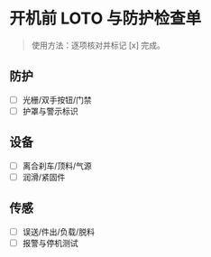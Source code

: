 # 开机前 LOTO 与防护检查单

> 使用方法：逐项核对并标记 [x] 完成。

## 防护

- [ ] 光栅/双手按钮/门禁
- [ ] 护罩与警示标识

## 设备

- [ ] 离合刹车/顶料/气源
- [ ] 润滑/紧固件

## 传感

- [ ] 误送/件出/负载/脱料
- [ ] 报警与停机测试
